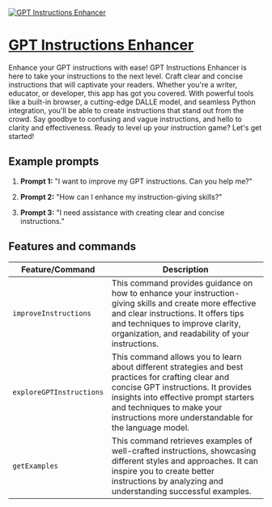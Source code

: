 [![GPT Instructions Enhancer](https://files.oaiusercontent.com/file-LmFXY0WPUAQnTHZxAdWPmeVY?se=2123-10-17T06%3A48%3A59Z&sp=r&sv=2021-08-06&sr=b&rscc=max-age%3D31536000%2C%20immutable&rscd=attachment%3B%20filename%3D18146d92-6189-4a72-a0ca-2a512ed08f7d.png&sig=hV7uYWoQ%2BTXvl7b8%2B2aZagV1AdssYC1ThVN3bEeyLyU%3D)](https://chat.openai.com/g/g-OjxgU717v-gpt-instructions-enhancer)

# [GPT Instructions Enhancer](https://chat.openai.com/g/g-OjxgU717v-gpt-instructions-enhancer)

Enhance your GPT instructions with ease! GPT Instructions Enhancer is here to take your instructions to the next level. Craft clear and concise instructions that will captivate your readers. Whether you're a writer, educator, or developer, this app has got you covered. With powerful tools like a built-in browser, a cutting-edge DALLE model, and seamless Python integration, you'll be able to create instructions that stand out from the crowd. Say goodbye to confusing and vague instructions, and hello to clarity and effectiveness. Ready to level up your instruction game? Let's get started!

## Example prompts

1. **Prompt 1:** "I want to improve my GPT instructions. Can you help me?"
 
2. **Prompt 2:** "How can I enhance my instruction-giving skills?"
 
3. **Prompt 3:** "I need assistance with creating clear and concise instructions."

## Features and commands

| Feature/Command | Description |
| --- | --- |
| `improveInstructions` | This command provides guidance on how to enhance your instruction-giving skills and create more effective and clear instructions. It offers tips and techniques to improve clarity, organization, and readability of your instructions. |
| `exploreGPTInstructions` | This command allows you to learn about different strategies and best practices for crafting clear and concise GPT instructions. It provides insights into effective prompt starters and techniques to make your instructions more understandable for the language model. |
| `getExamples` | This command retrieves examples of well-crafted instructions, showcasing different styles and approaches. It can inspire you to create better instructions by analyzing and understanding successful examples. |